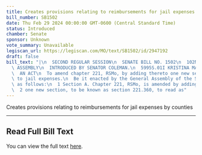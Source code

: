 ```yaml
---
title: Creates provisions relating to reimbursements for jail expenses by counties
bill_number: SB1502
date: Thu Feb 29 2024 00:00:00 GMT-0600 (Central Standard Time)
status: Introduced
chamber: Senate
sponsor: Unknown
vote_summary: Unavailable
legiscan_url: https://legiscan.com/MO/text/SB1502/id/2947192
draft: false
bill_text: "|\n  SECOND REGULAR SESSION\n  SENATE BILL NO. 1502\n  102ND GENERA L\
  \ ASSEMBLY\n  INTRODUCED BY SENATOR COLEMAN.\n  5995S.01I KRISTINA MARTIN, Secretary\n\
  \  AN ACT\n  To amend chapter 221, RSMo, by adding thereto one new section relating\
  \ to jail expenses.\n  Be it enacted by the General Assembly of the State of Missouri,\
  \ as follows:\n  1 Section A. Chapter 221, RSMo, is amended by adding thereto\n\
  \  2 one new section, to be known as section 221.360, to read as"
---
```

Creates provisions relating to reimbursements for jail expenses by counties

---

## Read Full Bill Text

You can view the full text [here](https://legiscan.com/MO/text/SB1502/id/2947192).

